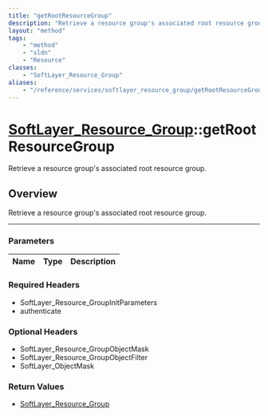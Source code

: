 ```yaml
---
title: "getRootResourceGroup"
description: "Retrieve a resource group's associated root resource group."
layout: "method"
tags:
    - "method"
    - "sldn"
    - "Resource"
classes:
    - "SoftLayer_Resource_Group"
aliases:
    - "/reference/services/softlayer_resource_group/getRootResourceGroup"
---
```

# [SoftLayer_Resource_Group](/reference/services/SoftLayer_Resource_Group)::getRootResourceGroup


Retrieve a resource group's associated root resource group.


## Overview 
Retrieve a resource group's associated root resource group.

-----

### Parameters 
|Name | Type | Description |
| --- | --- | --- |


### Required Headers
* SoftLayer_Resource_GroupInitParameters
* authenticate


### Optional Headers
* SoftLayer_Resource_GroupObjectMask
* SoftLayer_Resource_GroupObjectFilter
* SoftLayer_ObjectMask

### Return Values
* <a href='/reference/datatypes/SoftLayer_Resource_Group'>SoftLayer_Resource_Group </a>




